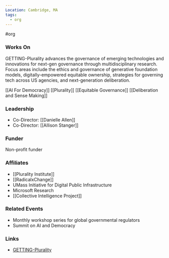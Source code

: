 ```yaml
---
Location: Cambridge, MA
tags:
  - org
---
```

#org

### Works On
GETTING-Plurality advances the governance of emerging technologies and innovations for next-gen governance through multidisciplinary research. Focus areas include the ethics and governance of generative foundation models, digitally-empowered equitable ownership, strategies for governing tech across US agencies, and next-generation deliberation.

[[AI For Democracy]]
[[Plurality]]
[[Equitable Governance]]
[[Deliberation and Sense Making]]

### Leadership
- Co-Director: [[Danielle Allen]]
- Co-Director: [[Allison Stanger]]

### Funder
Non-profit funder

### Affiliates
- [[Plurality Institute]]
- [[RadicalxChange]]
- UMass Initiative for Digital Public Infrastructure
- Microsoft Research
- [[Collective Intelligence Project]]

### Related Events
- Monthly workshop series for global governmental regulators
- Summit on AI and Democracy

### Links
- [GETTING-Plurality](https://gettingplurality.org)